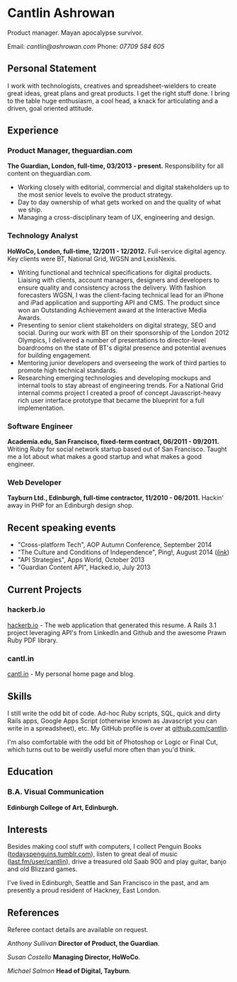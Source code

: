 # Cantlin Ashrowan
Product manager. Mayan apocalypse survivor.

Email: _cantlin@ashrowan.com_
Phone: _07709 584 605_

## Personal Statement
I work with technologists, creatives and spreadsheet-wielders to create great ideas, great plans and great products. I get the right stuff done. I bring to the table huge enthusiasm, a cool head, a knack for articulating and a driven, goal oriented attitude.

## Experience

### Product Manager, theguardian.com
**The Guardian, London, full-time, 03/2013 - present.** Responsibility for all content on theguardian.com.

* Working closely with editorial, commercial and digital stakeholders up to the most senior levels to evolve the product strategy.
* Day to day ownership of what gets worked on and the quality of what we ship.
* Managing a cross-disciplinary team of UX, engineering and design.


### Technology Analyst
**HoWoCo, London, full-time, 12/2011 - 12/2012.** Full-service digital agency. Key clients were BT, National Grid, WGSN and LexisNexis.

* Writing functional and technical specifications for digital products. Liaising with clients, account managers, designers and developers to ensure quality and consistency across the delivery. With fashion forecasters WGSN, I was the client-facing technical lead for an iPhone and iPad application and supporting API and CMS. The product since won an Outstanding Achievement award at the Interactive Media Awards.
* Presenting to senior client stakeholders on digital strategy, SEO and social. During our work with BT on their sponsorship of the London 2012 Olympics, I delivered a number of presentations to director-level boardrooms on the state of BT's digital presence and potential avenues for building engagement.
* Mentoring junior developers and overseeing the work of third parties to promote high technical standards.
* Researching emerging technologies and developing mockups and internal tools to stay abreast of engineering trends. For a National Grid internal comms project I created a proof of concept Javascript-heavy rich user interface prototype that became the blueprint for a full implementation.


### Software Engineer
**Academia.edu, San Francisco, fixed-term contract, 06/2011 - 09/2011.** Writing Ruby for social network startup based out of San Francisco. Taught me a lot about what makes a good startup and what makes a good engineer.


### Web Developer
**Tayburn Ltd., Edinburgh, full-time contractor, 11/2010 - 06/2011.** Hackin' away in PHP for an Edinburgh design shop.



## Recent speaking events
* "Cross-platform Tech", AOP Autumn Conference, September 2014
* "The Culture and Conditions of Independence", Ping!, August 2014 (*[link](http://pingconference.kinja.com/ping-collaborate-panel-2-the-culture-and-conditio-1642064567)*)
* "API Strategies", Apps World, October 2013
* "Guardian Content API", Hacked.io, July 2013

## Current Projects

### hackerb.io

[hackerb.io](hackerb.io) - The web application that generated this resume. A Rails 3.1 project leveraging API's from LinkedIn and Github and the awesome Prawn Ruby PDF library.
### cantl.in

[cantl.in](cantl.in) - My personal home page and blog.

## Skills
I still write the odd bit of code. Ad-hoc Ruby scripts, SQL, quick and dirty Rails apps, Google Apps Script (otherwise known as Javascript you can write in a spreadsheet), etc. My GitHub profile is over at [github.com/cantlin](https://github.com/cantlin).

I'm also comfortable with the odd bit of Photoshop or Logic or Final Cut, which turns out to be weirdly useful more often than you'd think.

## Education

### B.A. Visual Communication
**Edinburgh College of Art, Edinburgh.** 



## Interests
Besides making cool stuff with computers, I collect Penguin Books ([todayspenguins.tumblr.com](http://todayspenguins.tumblr.com)), listen to great deal of music ([last.fm/user/cantlin](http://last.fm/users/cantlin)), drive a treasured old Saab 900 and play guitar, banjo and old
Blizzard games.

I've lived in Edinburgh, Seattle and San Francisco in the past, and am presently a proud resident of Hackney, East London.

## References
Referee contact details are available on request.

*Anthony Sullivan*
**Director of Product, the Guardian**.

*Susan Costello*
**Managing Director, HoWoCo**.

*Michael Salmon*
**Head of Digital, Tayburn**.



